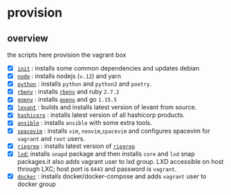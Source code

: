 # provision

## overview

the scripts here provision the vagrant box


- [x] [`init`](init.sh) : installs some common dependencies and updates debian
- [x] [`node`](node.sh) : installs nodejs (`v.12`) and yarn
- [x] [`python`](python.sh) : installs `python` and `python3` and `poetry`.
- [x] [`rbenv`](rbenv.sh) : installs [`rbenv`](https://github.com/rbenv/rbenv) and ruby `2.7.2`
- [x] [`goenv`](goenv.sh) : installs [`goenv`](https://github.com/syndbg/goenv) and go `1.15.5`
- [x] [`levant`](levant.sh) : builds and installs latest version of levant from source.
- [x] [`hashicorp`](hashicorp.sh) : installs latest version of all hashicorp products.
- [x] [`ansible`](ansible.sh) :  installs `ansible` with some extra tools.
- [x] [`spacevim`](spacevim.sh) : installs `vim`, `neovim`,`spacevim` and configures spacevim for `vagrant` and `root` users.
- [x] [`ripgrep`](ripgrep.sh) : installs latest version of [`ripgrep`](https://github.com/BurntSushi/ripgrep)
- [x] [`lxd`:](lxd) installs `snapd` package and then installs `core` and `lxd` snap packages.it also adds vagrant user to lxd group. LXD accessible on host through LXC; host port is `8443` and password is `vagrant`.
- [x] [`docker`](docker.sh) : installs docker/docker-compose and adds `vagrant` user to docker group
